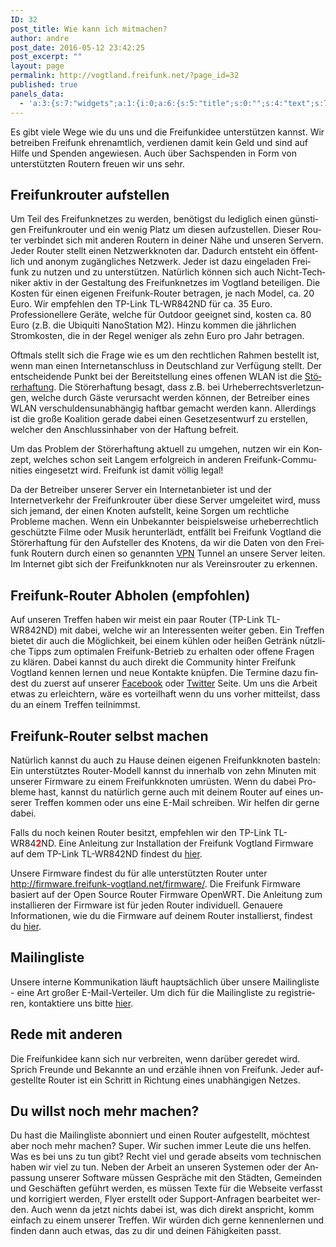 ```yaml
---
ID: 32
post_title: Wie kann ich mit­ma­chen?
author: andre
post_date: 2016-05-12 23:42:25
post_excerpt: ""
layout: page
permalink: http://vogtland.freifunk.net/?page_id=32
published: true
panels_data:
  - 'a:3:{s:7:"widgets";a:1:{i:0;a:6:{s:5:"title";s:0:"";s:4:"text";s:7457:"<p>Es gibt vie­le Wege wie du uns und die Frei­funk­idee un­ter­stüt­zen kannst. Wir betreiben Freifunk ehrenamtlich, verdienen damit kein Geld und sind auf Hilfe und Spenden angewiesen. Auch über Sachspenden in Form von unterstützten Routern freuen wir uns sehr. <br />[iframe src="https://www.vereinonline.org/freinfunk.vogtland/?action=shop_spenden" width="100%" height="300"]</p><h4>Unser Spendenkonto</h4><div>Freifunk Vogtland e.V.</div><div><div>Volksbank Vogtland</div><div>IBAN: DE30870958245000772005</div><div>BIC: GENODEF1PL1</div></div><h2>Frei­funk­rou­ter auf­stel­len</h2><p>Um Teil des Frei­funk­net­zes zu wer­den, be­nö­tigst du le­dig­lich ei­nen güns­ti­gen Frei­funk­rou­ter und ein we­nig Platz um die­sen auf­zu­stel­len. Die­ser Rou­ter ver­bin­det sich mit an­de­ren Rou­tern in dei­ner Nähe und un­se­ren Ser­vern. Je­der Rou­ter stellt ei­nen Netz­werk­kno­ten dar. Da­durch ent­steht ein öf­fent­lich und an­onym zu­gäng­li­ches Netz­werk. Je­der ist dazu ein­ge­la­den Frei­funk zu nut­zen und zu un­ter­stüt­zen. Na­tür­lich kön­nen sich auch Nicht-Tech­ni­ker ak­tiv in der Ge­stal­tung des Frei­funk­net­zes im Vogtland be­tei­li­gen. Die Kos­ten für ei­nen ei­ge­nen Frei­funk-Rou­ter be­tra­gen, je nach Mo­del, ca. 20 Euro. Wir empfehlen den <span class="itemreviewed fn">TP-Link TL-WR842ND für ca. 35 Euro. </span>Professionellere Geräte, welche für Outdoor geeignet sind, kosten ca. 80 Euro (z.B. die <span class="a-color-state">Ubiquiti NanoStation M2</span>). Hin­zu kom­men die jähr­li­chen Strom­kos­ten, die in der Re­gel we­ni­ger als zehn Euro pro Jahr be­tra­gen.</p><p>Oft­mals stellt sich die Fra­ge wie es um den recht­li­chen Rah­men be­stellt ist, wenn man ei­nen In­ter­net­an­schluss in Deutsch­land zur Ver­fü­gung stellt. Der ent­schei­den­de Punkt bei der Be­reit­stel­lung ei­nes of­fe­nen WLAN ist die <a href="http://de.wikipedia.org/wiki/St%C3%B6rerhaftung">Stö­rer­haf­tung</a>. Die Stö­rer­haf­tung be­sagt, dass z.B. bei Ur­he­ber­rechts­ver­let­zun­gen, wel­che durch Gäs­te ver­ur­sacht wer­den kön­nen, der Be­trei­ber ei­nes WLAN ver­schul­dens­un­ab­hän­gig haft­bar ge­macht wer­den kann. Allerdings ist die große Koalition gerade dabei einen Gesetzesentwurf zu erstellen, welcher den Anschlussinhaber von der Haftung befreit.</p><p>Um das Pro­blem der Stö­rer­haf­tung aktuell zu um­ge­hen, nut­zen wir ein Kon­zept, wel­ches schon seit Lan­gem er­folg­reich in an­de­ren Frei­funk-Com­mu­nities ein­ge­setzt wird. Freifunk ist damit völlig legal!</p><p>Da der Betreiber unserer Server ein Internetanbieter ist und der Internetverkehr der Freifunkrouter über diese Server umgeleitet wird, muss sich jemand, der einen Knoten aufstellt, keine Sorgen um rechtliche Probleme machen. Wenn ein Unbekannter beispielsweise urheberrechtlich geschützte Filme oder Musik herunterlädt, entfällt bei Freifunk Vogtland die Störerhaftung für den Aufsteller des Knotens, da wir die Da­ten von den Frei­funk Rou­tern durch einen so genannten <a href="https://de.wikipedia.org/wiki/Virtual_Private_Network">VPN</a> Tunnel an un­se­re Ser­ver lei­ten. Im Internet gibt sich der Freifunkknoten nur als Vereinsrouter zu erkennen. </p><h2>Frei­funk-Rou­ter Ab­ho­len (emp­foh­len)</h2><p class="headline">Auf un­se­ren Tref­fen ha­ben wir meist ein paar Rou­ter (<span class="itemreviewed fn">TP-Link TL-WR842ND</span>) mit dabei, welche wir an Interessenten weiter geben. Ein Tref­fen bie­tet dir auch die Mög­lich­keit, bei ei­nem küh­len oder hei­ßen Ge­tränk nütz­li­che Tipps zum op­ti­ma­len Frei­funk-Be­trieb zu er­hal­ten oder of­fe­ne Fra­gen zu klä­ren. Da­bei kannst du auch di­rekt die Com­mu­ni­ty hin­ter Frei­funk Vogtland ken­nen ler­nen und neue Kon­tak­te knüp­fen. Die Ter­mi­ne dazu fin­dest du zuerst auf unserer <a href="https://www.facebook.com/vogtland.freifunk.net" target="_blank">Facebook</a> oder <a href="https://twitter.com/FreifunkV" target="_blank">Twitter</a> Seite. Um uns die Arbeit etwas zu erleichtern, wäre es vor­teil­haft wenn du uns vor­her mit­teilst, dass du an ei­nem Tref­fen teil­nimmst.</p><h2>Frei­funk-Rou­ter selbst ma­chen</h2><p>Na­tür­lich kannst du auch zu Hau­se dei­nen ei­ge­nen Frei­funk­kno­ten bas­teln: Ein un­ter­stütz­tes Rou­ter-Mo­dell kannst du in­ner­halb von zehn Mi­nu­ten mit un­se­rer Firm­ware zu ei­nem Frei­funk­kno­ten um­rüs­ten. Wenn du da­bei Pro­ble­me hast, kannst du na­tür­lich ger­ne auch mit dei­nem Rou­ter auf ei­nes un­se­rer Tref­fen kom­men oder uns eine E-Mail schrei­ben. Wir hel­fen dir ger­ne da­bei.</p><p class="headline">Falls du noch keinen Router besitzt, empfehlen wir den <span class="itemreviewed fn">TP-Link TL-WR84<span style="color: #ff0000;"><strong>2</strong></span>ND. Eine Anleitung zur Installation der Freifunk Vogtland Firmware auf dem TP-Link TL-WR842ND findest du <a href="http://freifunk-vogtland.net/?page_id=117">hier</a>.<br /></span></p><p>Un­se­re Firm­ware fin­dest du für alle unterstützten Router un­ter <a href="http://firmware.freifunk-vogtland.net/firmware/" target="_blank">http://firmware.freifunk-vogtland.net/firmware/</a>. Die Freifunk Firmware basiert auf der Open Source Router Firmware OpenWRT. Die Anleitung zum installieren der Firmware ist für jeden Router individuell. Genauere Informationen, wie du die Firmware auf deinem Router installierst, findest du <a href="https://wiki.openwrt.org/de/doc/howto/generic.flashing" target="_blank">hier</a>.</p><h2>Mai­ling­lis­te</h2><p>Unsere interne Kom­mu­ni­ka­ti­on läuft haupt­säch­lich über un­se­re Mai­ling­lis­te - eine Art gro­ßer E-Mail-Ver­tei­ler. Um dich für die Mai­ling­lis­te zu re­gis­trie­ren, klicke einfach <a href="http://mx.hateotu.de:8025/mailman/listinfo/freifunk_info" target="_blank">hier</a>. Falls es bei der Registrierung Probleme gibt, kontaktiere uns bitte <a href="http://vogtland.freifunk.net/?page_id=251">hier</a>.</p><h2>Rede mit an­de­ren</h2><p>Die Frei­funk­idee kann sich nur ver­brei­ten, wenn dar­über ge­re­det wird. Sprich Freun­de und Be­kann­te an und er­zäh­le ih­nen von Frei­funk. Je­der auf­ge­stell­te Rou­ter ist ein Schritt in Rich­tung ei­nes un­ab­hän­gi­gen Net­zes.</p><h2>Du willst noch mehr ma­chen?</h2><p>Du hast die Mai­ling­lis­te abon­niert und ei­nen Rou­ter auf­ge­stellt, möch­test aber noch mehr ma­chen? Su­per. Wir su­chen im­mer Leu­te die uns hel­fen. Was es bei uns zu tun gibt? Recht viel und ge­ra­de ab­seits vom tech­ni­schen ha­ben wir vie­l zu tun. Ne­ben der Ar­beit an un­se­ren Sys­te­men oder der An­pas­sung un­se­rer Soft­ware müs­sen Gespräche mit den Städten, Gemeinden und Geschäften geführt werden, es müssen Tex­te für die Web­sei­te ver­fasst und kor­ri­giert wer­den, Fly­er er­stellt oder Sup­port-An­fra­gen be­ar­bei­tet wer­den. Auch wenn da jetzt nichts da­bei ist, was dich di­rekt an­spricht, komm ein­fach zu ei­nem un­se­rer Tref­fen. Wir wür­den dich ger­ne ken­nen­ler­nen und fin­den dann auch et­was, das zu dir und dei­nen Fä­hig­kei­ten passt.</p>";s:20:"text_selected_editor";s:7:"tinymce";s:5:"autop";b:1;s:12:"_sow_form_id";s:13:"5734f647efecc";s:11:"panels_info";a:6:{s:5:"class";s:31:"SiteOrigin_Widget_Editor_Widget";s:4:"grid";i:0;s:4:"cell";i:0;s:2:"id";i:0;s:9:"widget_id";s:36:"a59ad27e-a7a0-4222-871b-35d9690e795e";s:5:"style";a:2:{s:27:"background_image_attachment";b:0;s:18:"background_display";s:4:"tile";}}}}s:5:"grids";a:1:{i:0;a:2:{s:5:"cells";i:1;s:5:"style";a:0:{}}}s:10:"grid_cells";a:1:{i:0;a:2:{s:4:"grid";i:0;s:6:"weight";i:1;}}}'
---
```

Es gibt vie­le Wege wie du uns und die Frei­funk­idee un­ter­stüt­zen kannst. Wir betreiben Freifunk ehrenamtlich, verdienen damit kein Geld und sind auf Hilfe und Spenden angewiesen. Auch über Sachspenden in Form von unterstützten Routern freuen wir uns sehr.
<h2>Frei­funk­rou­ter auf­stel­len</h2>
Um Teil des Frei­funk­net­zes zu wer­den, be­nö­tigst du le­dig­lich ei­nen güns­ti­gen Frei­funk­rou­ter und ein we­nig Platz um die­sen auf­zu­stel­len. Die­ser Rou­ter ver­bin­det sich mit an­de­ren Rou­tern in dei­ner Nähe und un­se­ren Ser­vern. Je­der Rou­ter stellt ei­nen Netz­werk­kno­ten dar. Da­durch ent­steht ein öf­fent­lich und an­onym zu­gäng­li­ches Netz­werk. Je­der ist dazu ein­ge­la­den Frei­funk zu nut­zen und zu un­ter­stüt­zen. Na­tür­lich kön­nen sich auch Nicht-Tech­ni­ker ak­tiv in der Ge­stal­tung des Frei­funk­net­zes im Vogtland be­tei­li­gen. Die Kos­ten für ei­nen ei­ge­nen Frei­funk-Rou­ter be­tra­gen, je nach Mo­del, ca. 20 Euro. Wir empfehlen den <span class="itemreviewed fn">TP-Link TL-WR842ND für ca. 35 Euro. </span>Professionellere Geräte, welche für Outdoor geeignet sind, kosten ca. 80 Euro (z.B. die <span class="a-color-state">Ubiquiti NanoStation M2</span>). Hin­zu kom­men die jähr­li­chen Strom­kos­ten, die in der Re­gel we­ni­ger als zehn Euro pro Jahr be­tra­gen.

Oft­mals stellt sich die Fra­ge wie es um den recht­li­chen Rah­men be­stellt ist, wenn man ei­nen In­ter­net­an­schluss in Deutsch­land zur Ver­fü­gung stellt. Der ent­schei­den­de Punkt bei der Be­reit­stel­lung ei­nes of­fe­nen WLAN ist die <a href="http://de.wikipedia.org/wiki/St%C3%B6rerhaftung">Stö­rer­haf­tung</a>. Die Stö­rer­haf­tung be­sagt, dass z.B. bei Ur­he­ber­rechts­ver­let­zun­gen, wel­che durch Gäs­te ver­ur­sacht wer­den kön­nen, der Be­trei­ber ei­nes WLAN ver­schul­dens­un­ab­hän­gig haft­bar ge­macht wer­den kann. Allerdings ist die große Koalition gerade dabei einen Gesetzesentwurf zu erstellen, welcher den Anschlussinhaber von der Haftung befreit.

Um das Pro­blem der Stö­rer­haf­tung aktuell zu um­ge­hen, nut­zen wir ein Kon­zept, wel­ches schon seit Lan­gem er­folg­reich in an­de­ren Frei­funk-Com­mu­nities ein­ge­setzt wird. Freifunk ist damit völlig legal!

Da der Betreiber unserer Server ein Internetanbieter ist und der Internetverkehr der Freifunkrouter über diese Server umgeleitet wird, muss sich jemand, der einen Knoten aufstellt, keine Sorgen um rechtliche Probleme machen. Wenn ein Unbekannter beispielsweise urheberrechtlich geschützte Filme oder Musik herunterlädt, entfällt bei Freifunk Vogtland die Störerhaftung für den Aufsteller des Knotens, da wir die Da­ten von den Frei­funk Rou­tern durch einen so genannten <a href="https://de.wikipedia.org/wiki/Virtual_Private_Network">VPN</a> Tunnel an un­se­re Ser­ver lei­ten. Im Internet gibt sich der Freifunkknoten nur als Vereinsrouter zu erkennen.
<h2>Frei­funk-Rou­ter Ab­ho­len (emp­foh­len)</h2>
<p class="headline">Auf un­se­ren Tref­fen ha­ben wir meist ein paar Rou­ter (<span class="itemreviewed fn">TP-Link TL-WR842ND</span>) mit dabei, welche wir an Interessenten weiter geben. Ein Tref­fen bie­tet dir auch die Mög­lich­keit, bei ei­nem küh­len oder hei­ßen Ge­tränk nütz­li­che Tipps zum op­ti­ma­len Frei­funk-Be­trieb zu er­hal­ten oder of­fe­ne Fra­gen zu klä­ren. Da­bei kannst du auch di­rekt die Com­mu­ni­ty hin­ter Frei­funk Vogtland ken­nen ler­nen und neue Kon­tak­te knüp­fen. Die Ter­mi­ne dazu fin­dest du zuerst auf unserer <a href="https://www.facebook.com/vogtland.freifunk.net" target="_blank">Facebook</a> oder <a href="https://twitter.com/FreifunkV" target="_blank">Twitter</a> Seite. Um uns die Arbeit etwas zu erleichtern, wäre es vor­teil­haft wenn du uns vor­her mit­teilst, dass du an ei­nem Tref­fen teil­nimmst.</p>

<h2>Frei­funk-Rou­ter selbst ma­chen</h2>
Na­tür­lich kannst du auch zu Hau­se dei­nen ei­ge­nen Frei­funk­kno­ten bas­teln: Ein un­ter­stütz­tes Rou­ter-Mo­dell kannst du in­ner­halb von zehn Mi­nu­ten mit un­se­rer Firm­ware zu ei­nem Frei­funk­kno­ten um­rüs­ten. Wenn du da­bei Pro­ble­me hast, kannst du na­tür­lich ger­ne auch mit dei­nem Rou­ter auf ei­nes un­se­rer Tref­fen kom­men oder uns eine E-Mail schrei­ben. Wir hel­fen dir ger­ne da­bei.
<p class="headline">Falls du noch keinen Router besitzt, empfehlen wir den <span class="itemreviewed fn">TP-Link TL-WR84<span style="color: #ff0000;"><strong>2</strong></span>ND. Eine Anleitung zur Installation der Freifunk Vogtland Firmware auf dem TP-Link TL-WR842ND findest du <a href="http://freifunk-vogtland.net/?page_id=117">hier</a>.
</span></p>
Un­se­re Firm­ware fin­dest du für alle unterstützten Router un­ter <a href="http://firmware.freifunk-vogtland.net/firmware/" target="_blank">http://firmware.freifunk-vogtland.net/firmware/</a>. Die Freifunk Firmware basiert auf der Open Source Router Firmware OpenWRT. Die Anleitung zum installieren der Firmware ist für jeden Router individuell. Genauere Informationen, wie du die Firmware auf deinem Router installierst, findest du <a href="https://wiki.openwrt.org/de/doc/howto/generic.flashing" target="_blank">hier</a>.
<h2>Mai­ling­lis­te</h2>
Unsere interne Kom­mu­ni­ka­ti­on läuft haupt­säch­lich über un­se­re Mai­ling­lis­te - eine Art gro­ßer E-Mail-Ver­tei­ler. Um dich für die Mai­ling­lis­te zu re­gis­trie­ren, kontaktiere uns bitte <a href="http://vogtland.freifunk.net/?page_id=251">hier</a>.
<h2>Rede mit an­de­ren</h2>
Die Frei­funk­idee kann sich nur ver­brei­ten, wenn dar­über ge­re­det wird. Sprich Freun­de und Be­kann­te an und er­zäh­le ih­nen von Frei­funk. Je­der auf­ge­stell­te Rou­ter ist ein Schritt in Rich­tung ei­nes un­ab­hän­gi­gen Net­zes.
<h2>Du willst noch mehr ma­chen?</h2>
Du hast die Mai­ling­lis­te abon­niert und ei­nen Rou­ter auf­ge­stellt, möch­test aber noch mehr ma­chen? Su­per. Wir su­chen im­mer Leu­te die uns hel­fen. Was es bei uns zu tun gibt? Recht viel und ge­ra­de ab­seits vom tech­ni­schen ha­ben wir vie­l zu tun. Ne­ben der Ar­beit an un­se­ren Sys­te­men oder der An­pas­sung un­se­rer Soft­ware müs­sen Gespräche mit den Städten, Gemeinden und Geschäften geführt werden, es müssen Tex­te für die Web­sei­te ver­fasst und kor­ri­giert wer­den, Fly­er er­stellt oder Sup­port-An­fra­gen be­ar­bei­tet wer­den. Auch wenn da jetzt nichts da­bei ist, was dich di­rekt an­spricht, komm ein­fach zu ei­nem un­se­rer Tref­fen. Wir wür­den dich ger­ne ken­nen­ler­nen und fin­den dann auch et­was, das zu dir und dei­nen Fä­hig­kei­ten passt.